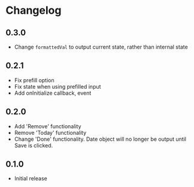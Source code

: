 # Changelog

## 0.3.0

* Change `formattedVal` to output current state, rather than internal state

## 0.2.1

* Fix prefill option
* Fix state when using prefilled input
* Add onInitialize callback, event

## 0.2.0

* Add 'Remove' functionality
* Remove 'Today' functionality
* Change 'Done' functionality. Date object will no longer be output until Save is clicked.

## 0.1.0

* Initial release
